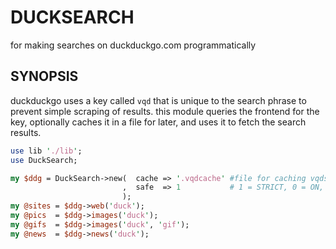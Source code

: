 # DUCKSEARCH

for making searches on duckduckgo.com programmatically

## SYNOPSIS

duckduckgo uses a key called `vqd` that is unique to the search phrase to
prevent simple scraping of results. this module queries the frontend for the
key, optionally caches it in a file for later, and uses it to fetch the search
results.

```perl
use lib './lib';
use DuckSearch;

my $ddg = DuckSearch->new(  cache => '.vqdcache' #file for caching vqds
                         ,  safe  => 1           # 1 = STRICT, 0 = ON, -1 = OFF
                         );
my @sites = $ddg->web('duck');
my @pics  = $ddg->images('duck');
my @gifs  = $ddg->images('duck', 'gif');
my @news  = $ddg->news('duck');
```
